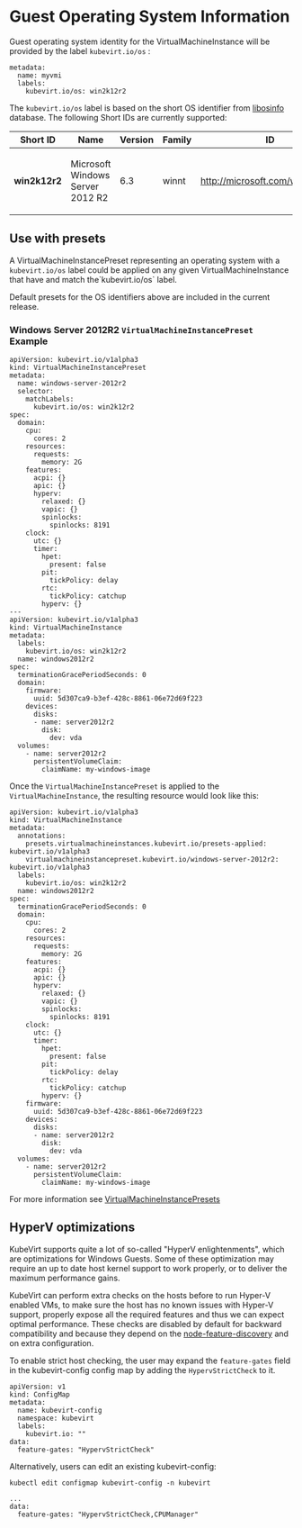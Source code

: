 Guest Operating System Information
==================================

Guest operating system identity for the VirtualMachineInstance will be
provided by the label `kubevirt.io/os` :

    metadata:
      name: myvmi
      labels:
        kubevirt.io/os: win2k12r2

The `kubevirt.io/os` label is based on the short OS identifier from
[libosinfo](https://libosinfo.org/) database. The following Short IDs
are currently supported:

<table>
<colgroup>
<col style="width: 20%" />
<col style="width: 20%" />
<col style="width: 20%" />
<col style="width: 20%" />
<col style="width: 20%" />
</colgroup>
<thead>
<tr class="header">
<th>Short ID</th>
<th>Name</th>
<th>Version</th>
<th>Family</th>
<th>ID</th>
</tr>
</thead>
<tbody>
<tr class="odd">
<td><p><strong>win2k12r2</strong></p></td>
<td><p>Microsoft Windows Server 2012 R2</p></td>
<td><p>6.3</p></td>
<td><p>winnt</p></td>
<td><p><a href="http://microsoft.com/win/2k12r2">http://microsoft.com/win/2k12r2</a></p></td>
</tr>
</tbody>
</table>

Use with presets
----------------

A VirtualMachineInstancePreset representing an operating system with a
`kubevirt.io/os` label could be applied on any given
VirtualMachineInstance that have and match the\`kubevirt.io/os\` label.

Default presets for the OS identifiers above are included in the current
release.

### Windows Server 2012R2 `VirtualMachineInstancePreset` Example

    apiVersion: kubevirt.io/v1alpha3
    kind: VirtualMachineInstancePreset
    metadata:
      name: windows-server-2012r2
      selector:
        matchLabels:
          kubevirt.io/os: win2k12r2
    spec:
      domain:
        cpu:
          cores: 2
        resources:
          requests:
            memory: 2G
        features:
          acpi: {}
          apic: {}
          hyperv:
            relaxed: {}
            vapic: {}
            spinlocks:
              spinlocks: 8191
        clock:
          utc: {}
          timer:
            hpet:
              present: false
            pit:
              tickPolicy: delay
            rtc:
              tickPolicy: catchup
            hyperv: {}
    ---
    apiVersion: kubevirt.io/v1alpha3
    kind: VirtualMachineInstance
    metadata:
      labels:
        kubevirt.io/os: win2k12r2
      name: windows2012r2
    spec:
      terminationGracePeriodSeconds: 0
      domain:
        firmware:
          uuid: 5d307ca9-b3ef-428c-8861-06e72d69f223
        devices:
          disks:
          - name: server2012r2
            disk:
              dev: vda
      volumes:
        - name: server2012r2
          persistentVolumeClaim:
            claimName: my-windows-image

Once the `VirtualMachineInstancePreset` is applied to the
`VirtualMachineInstance`, the resulting resource would look like this:

    apiVersion: kubevirt.io/v1alpha3
    kind: VirtualMachineInstance
    metadata:
      annotations:
        presets.virtualmachineinstances.kubevirt.io/presets-applied: kubevirt.io/v1alpha3
        virtualmachineinstancepreset.kubevirt.io/windows-server-2012r2: kubevirt.io/v1alpha3
      labels:
        kubevirt.io/os: win2k12r2
      name: windows2012r2
    spec:
      terminationGracePeriodSeconds: 0
      domain:
        cpu:
          cores: 2
        resources:
          requests:
            memory: 2G
        features:
          acpi: {}
          apic: {}
          hyperv:
            relaxed: {}
            vapic: {}
            spinlocks:
              spinlocks: 8191
        clock:
          utc: {}
          timer:
            hpet:
              present: false
            pit:
              tickPolicy: delay
            rtc:
              tickPolicy: catchup
            hyperv: {}
        firmware:
          uuid: 5d307ca9-b3ef-428c-8861-06e72d69f223
        devices:
          disks:
          - name: server2012r2
            disk:
              dev: vda
      volumes:
        - name: server2012r2
          persistentVolumeClaim:
            claimName: my-windows-image

For more information see [VirtualMachineInstancePresets](presets.md)

HyperV optimizations
--------------------

KubeVirt supports quite a lot of so-called "HyperV enlightenments",
which are optimizations for Windows Guests. Some of these optimization
may require an up to date host kernel support to work properly, or to
deliver the maximum performance gains.

KubeVirt can perform extra checks on the hosts before to run Hyper-V
enabled VMs, to make sure the host has no known issues with Hyper-V
support, properly expose all the required features and thus we can
expect optimal performance. These checks are disabled by default for
backward compatibility and because they depend on the
[node-feature-discovery](https://github.com/kubernetes-sigs/node-feature-discovery)
and on extra configuration.

To enable strict host checking, the user may expand the `feature-gates`
field in the kubevirt-config config map by adding the
`HypervStrictCheck` to it.

    apiVersion: v1
    kind: ConfigMap
    metadata:
      name: kubevirt-config
      namespace: kubevirt
      labels:
        kubevirt.io: ""
    data:
      feature-gates: "HypervStrictCheck"

Alternatively, users can edit an existing kubevirt-config:

`kubectl edit configmap kubevirt-config -n kubevirt`

    ...
    data:
      feature-gates: "HypervStrictCheck,CPUManager"
